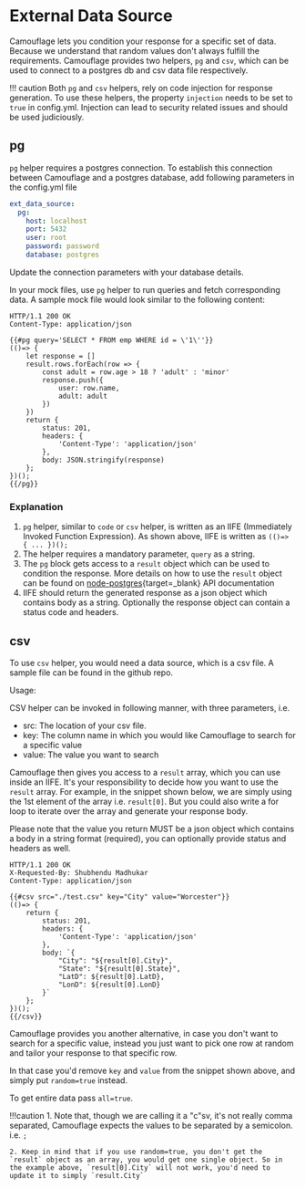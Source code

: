 # External Data Source

Camouflage lets you condition your response for a specific set of data. Because we understand that random values don't always fulfill the requirements. Camouflage provides two helpers, `pg` and `csv`, which can be used to connect to a postgres db and csv data file respectively.

!!! caution
Both `pg` and `csv` helpers, rely on code injection for response generation. To use these helpers, the property `injection` needs to be set to `true` in config.yml. Injection can lead to security related issues and should be used judiciously.

## pg

`pg` helper requires a postgres connection. To establish this connection between Camouflage and a postgres database, add following parameters in the config.yml file

```yaml
ext_data_source:
  pg:
    host: localhost
    port: 5432
    user: root
    password: password
    database: postgres
```

Update the connection parameters with your database details.

In your mock files, use `pg` helper to run queries and fetch corresponding data. A sample mock file would look similar to the following content:

```
HTTP/1.1 200 OK
Content-Type: application/json

{{#pg query='SELECT * FROM emp WHERE id = \'1\''}}
(()=> {
    let response = []
    result.rows.forEach(row => {
        const adult = row.age > 18 ? 'adult' : 'minor'
        response.push({
            user: row.name,
            adult: adult
        })
    })
    return {
        status: 201,
        headers: {
            'Content-Type': 'application/json'
        },
        body: JSON.stringify(response)
    };
})();
{{/pg}}
```

### Explanation

1. `pg` helper, similar to `code` or `csv` helper, is written as an IIFE (Immediately Invoked Function Expression). As shown above, IIFE is written as `(()=> { ... })();`
2. The helper requires a mandatory parameter, `query` as a string.
3. The `pg` block gets access to a `result` object which can be used to condition the response. More details on how to use the `result` object can be found on [node-postgres](https://node-postgres.com/api/result){target=\_blank} API documentation
4. IIFE should return the generated response as a json object which contains body as a string. Optionally the response object can contain a status code and headers.

## csv

To use `csv` helper, you would need a data source, which is a csv file. A sample file can be found in the github repo.

Usage:

CSV helper can be invoked in following manner, with three parameters, i.e.

- src: The location of your csv file.
- key: The column name in which you would like Camouflage to search for a specific value
- value: The value you want to search

Camouflage then gives you access to a `result` array, which you can use inside an IIFE. It's your responsibility to decide how you want to use the `result` array. For example, in the snippet shown below, we are simply using the 1st element of the array i.e. `result[0]`. But you could also write a for loop to iterate over the array and generate your response body.

Please note that the value you return MUST be a json object which contains a body in a string format (required), you can optionally provide status and headers as well.

```
HTTP/1.1 200 OK
X-Requested-By: Shubhendu Madhukar
Content-Type: application/json

{{#csv src="./test.csv" key="City" value="Worcester"}}
(()=> {
    return {
        status: 201,
        headers: {
            'Content-Type': 'application/json'
        },
        body: `{
            "City": "${result[0].City}",
            "State": "${result[0].State}",
            "LatD": ${result[0].LatD},
            "LonD": ${result[0].LonD}
        }`
    };
})();
{{/csv}}
```

Camouflage provides you another alternative, in case you don't want to search for a specific value, instead you just want to pick one row at random and tailor your response to that specific row.

In that case you'd remove `key` and `value` from the snippet shown above, and simply put `random=true` instead.

To get entire data pass `all=true`.

!!!caution 1. Note that, though we are calling it a "c"sv, it's not really comma separated, Camouflage expects the values to be separated by a semicolon. i.e. `;`

    2. Keep in mind that if you use random=true, you don't get the `result` object as an array, you would get one single object. So in the example above, `result[0].City` will not work, you'd need to update it to simply `result.City`

